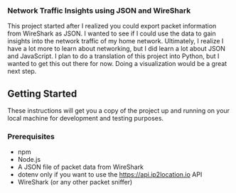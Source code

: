 ### Network Traffic Insights using JSON and WireShark

This project started after I realized you could export packet information from WireShark as JSON.
I wanted to see if I could use the data to gain insights into the network traffic of my home network.
Ultimately, I realize I have a lot more to learn about networking, but I did learn a lot about JSON and JavaScript.
I plan to do a translation of this project into Python, but I wanted to get this out there for now. Doing a visualization
would be a great next step.

## Getting Started

These instructions will get you a copy of the project up and running on your local machine for development and testing purposes.

### Prerequisites

-   npm
-   Node.js
-   A JSON file of packet data from WireShark
-   dotenv only if you want to use the https://api.ip2location.io API
-   WireShark (or any other packet sniffer)

